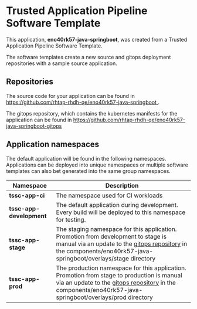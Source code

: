# Trusted Application Pipeline Software Template

This application, **eno40rk57-java-springboot**, was created from a Trusted Application Pipeline Software Template.

The software templates create a new source and gitops deployment repositories with a sample source application. 

## Repositories

The source code for your application can be found in [https://github.com/rhtap-rhdh-qe/eno40rk57-java-springboot ](https://github.com/rhtap-rhdh-qe/eno40rk57-java-springboot ).
 
The gitops repository, which contains the kubernetes manifests for the application can be found in 
[https://github.com/rhtap-rhdh-qe/eno40rk57-java-springboot-gitops ](https://github.com/rhtap-rhdh-qe/eno40rk57-java-springboot-gitops ) 

## Application namespaces 

The default application will be found in the following namespaces. Applications can be deployed into unique namespaces or multiple software templates can also bet generated into the same group namespaces.  

|  Namespace   |  Description   |  
| -------- | -------- |
| **tssc-app-ci** | The namespace used for CI workloads |
| **tssc-app-development** | The default application during development. Every build will be deployed to this namespace for testing. |
| **tssc-app-stage** | The staging namespace for this application. Promotion from development to stage is manual via an update to the [gitops repository](https://github.com/rhtap-rhdh-qe/eno40rk57-java-springboot-gitops ) in the components/eno40rk57-java-springboot/overlays/stage directory |
| **tssc-app-prod** | The production namespace for this application. Promotion from stage to production is manual via an update to the [gitops repository](https://github.com/rhtap-rhdh-qe/eno40rk57-java-springboot-gitops ) in the components/eno40rk57-java-springboot/overlays/prod directory |